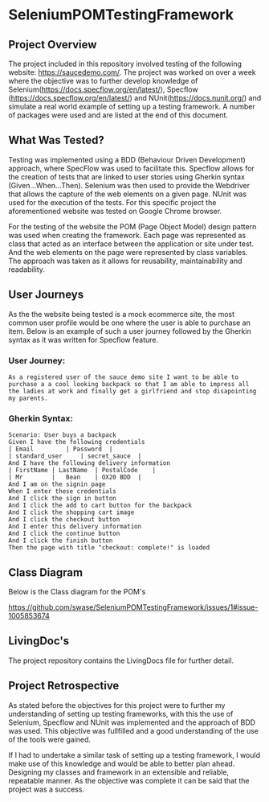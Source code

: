 # SeleniumPOMTestingFramework

## Project Overview

The project included in this repository involved testing of the following website: https://saucedemo.com/. The project was worked on over a week where the objective was to  further develop knowledge of Selenium(https://docs.specflow.org/en/latest/), Specflow (https://docs.specflow.org/en/latest/)  and NUnit(https://docs.nunit.org/) and simulate a real world example of setting up a testing framework. A number of packages were used and are listed at the end of this document. 

## What Was Tested?

Testing was implemented  using a BDD (Behaviour Driven Development) approach, where SpecFlow was used to facilitate this. Specflow allows for the creation of tests that are linked to user stories using Gherkin syntax (Given...When...Then). Selenium was then used to provide the Webdriver  that allows the capture of the web elements on a given page.  NUnit was used for the execution of the tests. For this specific project the aforementioned website was tested on Google Chrome browser.

 For the testing of the website the POM (Page Object Model) design pattern was used when creating the framework. Each page was represented as class that acted as an interface between the application or site under test. And the web elements on the page were represented by class variables. The approach was taken as it allows for reusability, maintainability and readability. 


## User Journeys

As the the website being tested is a mock ecommerce site, the most common user profile would be one where the user is able to purchase an item. Below is an example of such a user journey followed by the Gherkin syntax as it was written for Specflow feature. 

### User Journey: 

```
As a registered user of the sauce demo site I want to be able to purchase a a cool looking backpack so that I am able to impress all the ladies at work and finally get a girlfriend and stop disapointing my parents. 
```

### Gherkin Syntax:

```
Scenario: User buys a backpack 
Given I have the following credentials
| Email			| Password	| 
| standard_user		| secret_sauce	|
And I have the following delivery information
| FirstName	| LastName	| PostalCode	|
| Mr		|   Bean	| OX20 BDD	|
And I am on the signin page
When I enter these credentials
And I click the sign in button
And I click the add to cart button for the backpack
And I click the shopping cart image
And I click the checkout button
And I enter this delivery information
And I click the continue button
And I click the finish button
Then the page with title "checkout: complete!" is loaded
```

## Class Diagram

Below is the Class diagram for the POM's

https://github.com/swase/SeleniumPOMTestingFramework/issues/1#issue-1005853674

## LivingDoc's


The project repository contains the LivingDocs file for further detail.

## Project Retrospective

As stated before the objectives for this project were to further my understanding of setting up testing frameworks, with this the use of Selenium, Specflow and NUnit was implemented and the approach of BDD was used. This objective was fullfilled and a good understanding of the use of the tools were gained. 

If I had to undertake a similar task of setting up a testing framework, I would make use of this knowledge and would be able to better plan ahead. Designing my classes and framework in an extensible and reliable, repeatable manner. As the objective was complete it can be said that the project was a success. 
